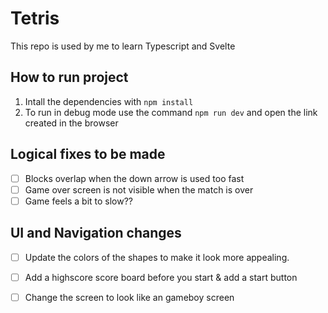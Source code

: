 # Tetris
This repo is used by me to learn Typescript and Svelte

## How to run project
1. Intall the dependencies with `npm install`
2. To run in debug mode use the command `npm run dev` and open the link created in the browser
## Logical fixes to be made
- [ ] Blocks overlap when the down arrow is used too fast
- [ ] Game over screen is not visible when the match is over
- [ ] Game feels a bit to slow??

## UI and Navigation changes
- [ ] Update the colors of the shapes to make it look more appealing.
- [ ] Add a highscore score board before you start & add a start button
- [ ] Change the screen to look like an gameboy screen

